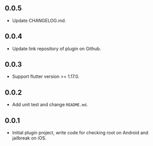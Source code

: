 ## 0.0.5

* Update CHANGELOG.md.

## 0.0.4

* Update link repository of plugin on Github.

## 0.0.3

* Support flutter version >= 1.17.0.

## 0.0.2

* Add unit test and change `README.md`.

## 0.0.1

* Initial plugin project, write code for checking root on Android and jailbreak on iOS.